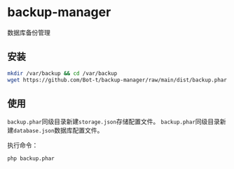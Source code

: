# backup-manager
数据库备份管理

## 安装

```bash
mkdir /var/backup && cd /var/backup
wget https://github.com/Bot-t/backup-manager/raw/main/dist/backup.phar
```

## 使用
`backup.phar`同级目录新建`storage.json`存储配置文件。
`backup.phar`同级目录新建`database.json`数据库配置文件。

执行命令：
```bash
php backup.phar
```
